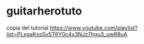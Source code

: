 # guitarherotuto

copia del tutorial https://www.youtube.com/playlist?list=PLsgaKssSvST6Y0c4x3NJz7hgu3_uwR8uA
